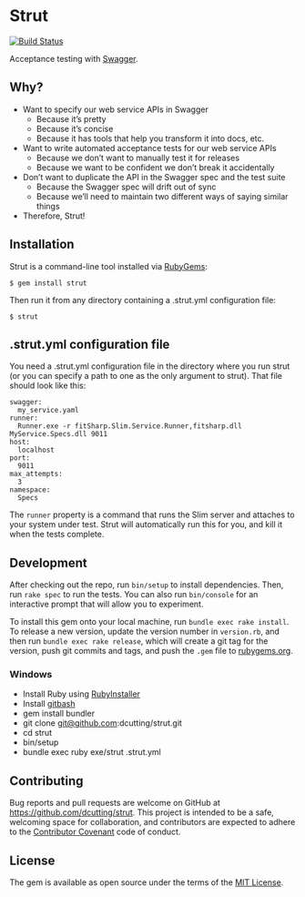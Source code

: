 # Strut

[![Build Status](https://travis-ci.org/dcutting/strut.svg?branch=master)](https://travis-ci.org/dcutting/strut)

Acceptance testing with [Swagger](http://swagger.io).

## Why?

* Want to specify our web service APIs in Swagger
    - Because it’s pretty
    - Because it’s concise
    - Because it has tools that help you transform it into docs, etc.
* Want to write automated acceptance tests for our web service APIs
    - Because we don’t want to manually test it for releases
    - Because we want to be confident we don’t break it accidentally
* Don’t want to duplicate the API in the Swagger spec and the test suite
    - Because the Swagger spec will drift out of sync
    - Because we’ll need to maintain two different ways of saying similar things
* Therefore, Strut!

## Installation

Strut is a command-line tool installed via [RubyGems](https://rubygems.org):

    $ gem install strut

Then run it from any directory containing a .strut.yml configuration file:

    $ strut

## .strut.yml configuration file

You need a .strut.yml configuration file in the directory where you run strut (or you can specify a path to one as the only argument to strut). That file should look like this:

    swagger:
      my_service.yaml
    runner:
      Runner.exe -r fitSharp.Slim.Service.Runner,fitsharp.dll MyService.Specs.dll 9011
    host:
      localhost
    port:
      9011
    max_attempts:
      3
    namespace:
      Specs

The `runner` property is a command that runs the Slim server and attaches to your system under test. Strut will automatically run this for you, and kill it when the tests complete.

## Development

After checking out the repo, run `bin/setup` to install dependencies. Then, run `rake spec` to run the tests. You can also run `bin/console` for an interactive prompt that will allow you to experiment.

To install this gem onto your local machine, run `bundle exec rake install`. To release a new version, update the version number in `version.rb`, and then run `bundle exec rake release`, which will create a git tag for the version, push git commits and tags, and push the `.gem` file to [rubygems.org](https://rubygems.org).

### Windows

* Install Ruby using [RubyInstaller](http://rubyinstaller.org)
* Install [gitbash](https://git-scm.com/download/win)
* gem install bundler
* git clone git@github.com:dcutting/strut.git
* cd strut
* bin/setup
* bundle exec ruby exe/strut .strut.yml

## Contributing

Bug reports and pull requests are welcome on GitHub at https://github.com/dcutting/strut. This project is intended to be a safe, welcoming space for collaboration, and contributors are expected to adhere to the [Contributor Covenant](http://contributor-covenant.org) code of conduct.

## License

The gem is available as open source under the terms of the [MIT License](http://opensource.org/licenses/MIT).
